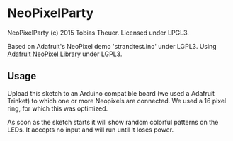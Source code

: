 NeoPixelParty
=============

NeoPixelParty (c) 2015 Tobias Theuer.
Licensed under LPGL3.

Based on Adafruit's NeoPixel demo 'strandtest.ino' under LGPL3.
Using [Adafruit NeoPixel Library](https://github.com/adafruit/Adafruit_NeoPixel) under LGPL3.

## Usage
Upload this sketch to an Arduino compatible board (we used a Adafruit Trinket) to which one or more Neopixels are
connected. We used a 16 pixel ring, for which this was optimized.

As soon as the sketch starts it will show random colorful patterns on the LEDs. It accepts no input and will run until
it loses power.

